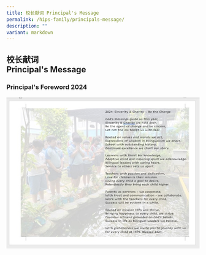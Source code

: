 ```yaml
---
title: 校长献词 Principal's Message
permalink: /hips-family/principals-message/
description: ""
variant: markdown
---
```

## 校长献词<br>Principal's Message

### Principal's Foreword 2024

![](/images/HIPS%20family/2024_Principal_message.jpg)